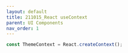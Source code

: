 ```yaml
---
layout: default
title: 211015_React useContext
parent: UI Components
nav_order: 1
---
```



```js
const ThemeContext = React.createContext();
```
